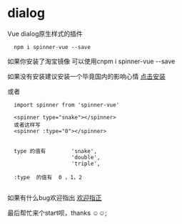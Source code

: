 # dialog 
Vue dialog原生样式的插件<br/>


```
  npm i spinner-vue --save

```

 
  如果你安装了淘宝镜像 可以使用cnpm i spinner-vue --save <br/>


  如果没有安装建议安装一个毕竟国内的影响心情 [点击安装](https://npm.taobao.org/)

 或者

```
  import spinner from 'spinner-vue'

  <spinner type="snake"></spinner>
  或者这样写
  <spinner :type="0"></spinner>


  type 的值有        'snake',
                    'double',
                    'triple',

  :type  的值有  0 ，1，2 


```




 如果有什么bug欢迎指出  [欢迎指正](https://github.com/zhanglongdream/vue-plun/issues/6)

  
   最后帮忙来个start呗，thanks ☺☺;
